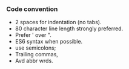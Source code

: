 ### Code convention
* 2 spaces for indentation (no tabs).
* 80 character line length strongly preferred.
* Prefer &#39; over &#34;.
* ES6 syntax when possible.
* use semicolons;
* Trailing commas,
* Avd abbr wrds.
